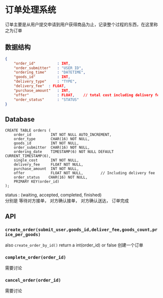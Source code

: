 # 订单处理系统

订单主要是从用户提交申请到用户获得商品为止，记录整个过程的东西，在这里称之为订单

## 数据结构
```json
{
    "order_id"          : INT,
    "order_submitter"   : "USER ID",
    "ordering_time"     : "DATETIME",
    "goods_id"          : INT,
    "delivery_type"     : "TYPE",
    "delivery_fee"	: FLOAT,
    "purchase_amount"   : INT,
    "offer"             : FLOAT,    // total cost including delivery fee
    "order_status"      : "STATUS"
}
```

## Database
```mysql
CREATE TABLE orders (
    order_id         INT NOT NULL AUTO_INCREMENT,
    order_type       CHAR(16) NOT NULL,
    goods_id         INT NOT NULL,
    order_submitter  CHAR(16) NOT NULL,
    ordering_date    TIMESTAMP(6) NOT NULL DEFAULT CURRENT_TIMESTAMP(6),
    single_cost      INT NOT NULL,
    delivery_fee     FLOAT NOT NULL,
    purchase_amount  INT NOT NULL,
    offer            FLOAT NOT NULL,		// Including delivery fee
    order_status    CHAR(16) NOT NULL,
    PRIMARY KEY(order_id)
);
```

status : (waiting, accepted, completed, finished)      
分别是 等待对方接单， 对方确认接单， 对方确认送达， 订单完成

## API      

### ```create_order(submit_user,goods_id,deliver_fee,goods_count,price_per_goods)```
also ```create_order_by_id()```
return a int(order_id) or false
创建一个订单

### ```complete_order(order_id)```
需要讨论

### ```cancel_order(order_id)```
需要讨论
